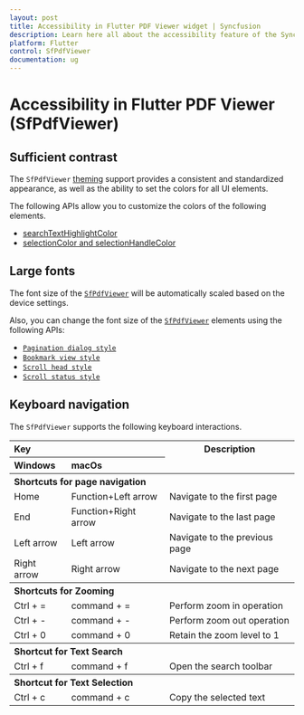 ```yaml
---
layout: post
title: Accessibility in Flutter PDF Viewer widget | Syncfusion
description: Learn here all about the accessibility feature of the Syncfusion Flutter PDF Viewer (SfPdfViewer) widget and more.
platform: Flutter
control: SfPdfViewer
documentation: ug
---
```


# Accessibility in Flutter PDF Viewer (SfPdfViewer)

## Sufficient contrast

The `SfPdfViewer` [theming](https://help.syncfusion.com/flutter/themes) support provides a consistent and standardized appearance, as well as the ability to set the colors for all UI elements.

The following APIs allow you to customize the colors of the following elements.
* [searchTextHighlightColor](https://help.syncfusion.com/flutter/pdf-viewer/text-search#customize-the-search-text-highlight-color)
* [selectionColor and selectionHandleColor](https://help.syncfusion.com/flutter/pdf-viewer/text-selection#customize-the-text-selection-and-its-handle-color)

## Large fonts

The font size of the [`SfPdfViewer`](https://pub.dev/documentation/syncfusion_flutter_pdfviewer/latest/pdfviewer/SfPdfViewer-class.html) will be automatically scaled based on the device settings. 

Also, you can change the font size of the [`SfPdfViewer`](https://pub.dev/documentation/syncfusion_flutter_pdfviewer/latest/pdfviewer/SfPdfViewer-class.html) elements using the following APIs:

* [`Pagination dialog style`](https://pub.dev/documentation/syncfusion_flutter_core/latest/theme/SfPdfViewerThemeData/paginationDialogStyle.html)
* [`Bookmark view style`](https://pub.dev/documentation/syncfusion_flutter_core/latest/theme/SfPdfViewerThemeData/bookmarkViewStyle.html)
* [`Scroll head style`](https://pub.dev/documentation/syncfusion_flutter_core/latest/theme/SfPdfViewerThemeData/scrollHeadStyle.html)
* [`Scroll status style`](https://pub.dev/documentation/syncfusion_flutter_core/latest/theme/SfPdfViewerThemeData/scrollStatusStyle.html)

## Keyboard navigation

The `SfPdfViewer` supports the following keyboard interactions.

<table>
  <tr>
  <tr>
    <th  style="text-align:left" colspan="2">Key</th>
    <th>Description</th>
    </tr>
     <tr>
    <th style="text-align:left">Windows</th>
    <th style="text-align:left">macOs</th>
  </tr>
     <tr>
  <th style="text-align:left" colspan="3">Shortcuts for page navigation</th>
  </tr>
  <tr>
    <td>Home</td>
    <td>Function+Left arrow</td>
    <td>Navigate to the first page</td>
  </tr>
  <tr>
    <td>End</td>
    <td>Function+Right arrow</td>
    <td>Navigate to the last page</td>
  </tr>
  <tr>
    <td>Left arrow</td>
    <td>Left arrow</td>
    <td>Navigate to the previous page</td>
  </tr>
  <tr>
    <td>Right arrow</td>
    <td>Right arrow</td>
    <td>Navigate to the next page</td>
  </tr>
   <tr>
    <th style="text-align:left" colspan="3">Shortcuts for Zooming</th>
  </tr>
   <tr>
    <td>Ctrl + =</td>
     <td>command + =</td>
    <td>Perform zoom in operation</td>
  </tr>
  <tr>
  </tr>
   <tr>
    <td>Ctrl + -</td>
    <td>command + -</td>
    <td>Perform zoom out operation</td>
  </tr>
  <tr>
    <td>Ctrl + 0</td>
    <td>command + 0</td>
    <td>Retain the zoom level to 1</td>
  </tr>
   <tr>
    <th style="text-align:left" colspan="3">Shortcut for Text Search</th>
  </tr>
  <tr>
    <td>Ctrl + f</td>
     <td>command + f</td>
    <td>Open the search toolbar</td>
  </tr>
   <tr>
    <th style="text-align:left" colspan="3">Shortcut for Text Selection</th>
  </tr>
  <tr>
    <td>Ctrl + c</td>
    <td>command + c</td>
    <td>Copy the selected text</td>
  </tr>
</table>